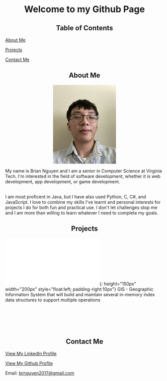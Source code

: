 <h1 align="center">Welcome to my Github Page</h1>

<h2 align="center">Table of Contents</h2>

<a href="#about">About Me</a>
  
<a href="#projects">Projects</a>
  
<a href="#contact">Contact Me</a>

<h2 align="center" id="about">About Me</h2>
<p align="center">
<img src="/images/me.jpg" align="center" width="200" height="250">
</p>
My name is Brian Nguyen and I am a senior in Computer Science at Virginia Tech. I'm interested in the field of software development, whether it is web development, app development, or game development. 
<br><br>

I am most proficent in Java, but I have also used Python, C, C#, and JavaScript. I love to combine my skills I've learnt and personal interests for projects I do for both fun and practical use. I don't let challenges stop me and I am more than willing to learn whatever I need to complete my goals.

<h2 align="center" id="projects">Projects</h2>

![<img src="/images/Java/GIS/Henrico_County_GIS.jpg">](/GIS.md){: height="150px" width="200px" style="float:left; padding-right:10px"} GIS - Geographic Information System that will build and maintain several in-memory index data structures to support multiple operations

<br><br>
<br><br>




<h2 align="center" id="contact">Contact Me</h2>
  
<a href="https://www.linkedin.com/in/brian-nguyen-2000/">View My LinkedIn Profile</a>

<a href="https://www.github.com/Lin1ey">View My Github Profile</a>

Email: brnguyen2017@gmail.com

